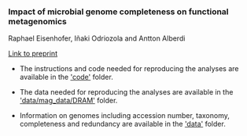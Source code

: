 ### Impact of microbial genome completeness on functional metagenomics

Raphael Eisenhofer, Iñaki Odriozola and Antton Alberdi

[Link to preprint](https://www.researchsquare.com/article/rs-1955526/v1)

- The instructions and code needed for reproducing the analyses are available in the ['code'](https://github.com/anttonalberdi/completeness_function_bias/tree/main/code) folder.

- The data needed for reproducing the analyses are available in the ['data/mag_data/DRAM'](https://github.com/anttonalberdi/completeness_function_bias/tree/main/data/mag_data/DRAM) folder.

- Information on genomes including accession number, taxonomy, completeness and redundancy are available in the ['data'](https://github.com/anttonalberdi/completeness_function_bias/tree/main/data) folder.
